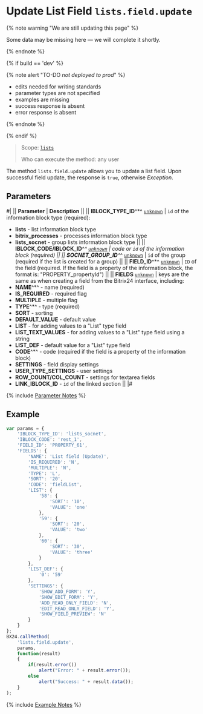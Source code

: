 # Update List Field `lists.field.update`

{% note warning "We are still updating this page" %}

Some data may be missing here — we will complete it shortly.

{% endnote %}

{% if build == 'dev' %}

{% note alert "TO-DO _not deployed to prod_" %}

- edits needed for writing standards
- parameter types are not specified
- examples are missing
- success response is absent
- error response is absent

{% endnote %}

{% endif %}

> Scope: [`lists`](../../scopes/permissions.md)
>
> Who can execute the method: any user

The method `lists.field.update` allows you to update a list field. Upon successful field update, the response is `true`, otherwise *Exception*.

## Parameters

#|
|| **Parameter** | **Description** ||
|| **IBLOCK_TYPE_ID**^*^
[`unknown`](../../data-types.md) | `id` of the information block type (required):
- **lists** - list information block type
- **bitrix_processes** - processes information block type
- **lists_socnet** - group lists information block type ||
|| **IBLOCK_CODE/IBLOCK_ID**^*^
[`unknown`](../../data-types.md) | code or `id` of the information block (required) ||
|| **SOCNET_GROUP_ID**^*^
[`unknown`](../../data-types.md) | `id` of the group (required if the list is created for a group) ||
|| **FIELD_ID**^*^
[`unknown`](../../data-types.md) | `ID` of the field (required. If the field is a property of the information block, the format is: "PROPERTY_propertyId") ||
|| **FIELDS**
[`unknown`](../../data-types.md) | keys are the same as when creating a field from the Bitrix24 interface, including:
- **NAME**^*^ - name (required)
- **IS_REQUIRED** - required flag
- **MULTIPLE** - multiple flag
- **TYPE**^*^ - type (required)
- **SORT** - sorting
- **DEFAULT_VALUE** - default value
- **LIST** - for adding values to a "List" type field
- **LIST_TEXT_VALUES** - for adding values to a "List" type field using a string
- **LIST_DEF** - default value for a "List" type field
- **CODE**^*^ - code (required if the field is a property of the information block)
- **SETTINGS** - field display settings
- **USER_TYPE_SETTINGS** - user settings
- **ROW_COUNT/COL_COUNT** - settings for textarea fields
- **LINK_IBLOCK_ID** - `id` of the linked section ||
|#

{% include [Parameter Notes](../../../_includes/required.md) %}

## Example

```js
var params = {
    'IBLOCK_TYPE_ID': 'lists_socnet',
    'IBLOCK_CODE': 'rest_1',
    'FIELD_ID': 'PROPERTY_61',
    'FIELDS': {
        'NAME': 'List field (Update)',
        'IS_REQUIRED': 'N',
        'MULTIPLE': 'N',
        'TYPE': 'L',
        'SORT': '20',
        'CODE': 'fieldList',
        'LIST': {
            '58': {
                'SORT': '10',
                'VALUE': 'one'
            },
            '59': {
                'SORT': '20',
                'VALUE': 'two'
            },
            '60': {
                'SORT': '30',
                'VALUE': 'three'
            }
        },
        'LIST_DEF': {
            '0': '59'
        },
        'SETTINGS': {
            'SHOW_ADD_FORM': 'Y',
            'SHOW_EDIT_FORM': 'Y',
            'ADD_READ_ONLY_FIELD': 'N',
            'EDIT_READ_ONLY_FIELD': 'Y',
            'SHOW_FIELD_PREVIEW': 'N'
        }
    }
};
BX24.callMethod(
    'lists.field.update',
    params,
    function(result)
    {
        if(result.error())
            alert("Error: " + result.error());
        else
            alert("Success: " + result.data());
    }
);
```

{% include [Example Notes](../../../_includes/examples.md) %}